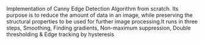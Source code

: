 Implementation of Canny Edge Detection Algorithm from scratch. Its purpose is to reduce the amount of data in an image, while preserving the structural properties to be used for further image processing.It runs in three steps, Smoothing, Finding gradients, Non-maximum suppression, Double thresholding & Edge tracking by hysteresis
